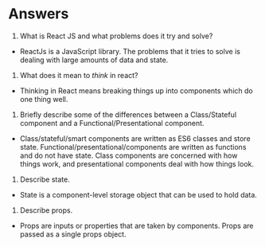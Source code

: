 # Answers

1.  What is React JS and what problems does it try and solve?
* ReactJs is a JavaScript library. The problems that it tries to solve is dealing with large amounts of data and state.

1.  What does it mean to _think_ in react?
* Thinking in React means breaking things up into components which do one thing well.

1.  Briefly describe some of the differences between a Class/Stateful component and a Functional/Presentational component.
* Class/stateful/smart components are written as ES6 classes and store state. Functional/presentational/components are written as functions and do not have state.
  Class components are concerned with how things work, and presentational components deal with how things look.

1.  Describe state.
* State is a component-level storage object that can be used to hold data.

1.  Describe props.
* Props are inputs or properties that are taken by components. Props are passed as a single props object.
